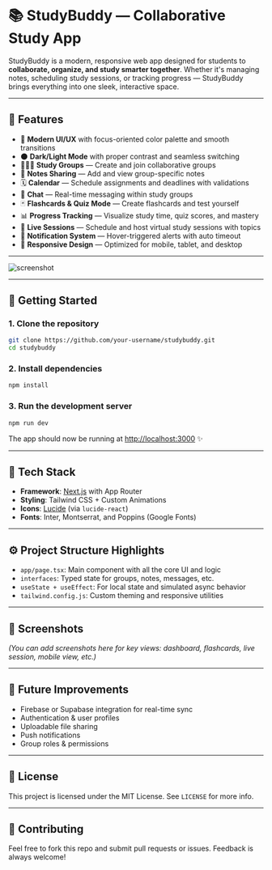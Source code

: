# 📚 StudyBuddy — Collaborative Study App

StudyBuddy is a modern, responsive web app designed for students to **collaborate, organize, and study smarter together**. Whether it's managing notes, scheduling study sessions, or tracking progress — StudyBuddy brings everything into one sleek, interactive space.

---

## 🌟 Features

- 🎨 **Modern UI/UX** with focus-oriented color palette and smooth transitions
- 🌑 **Dark/Light Mode** with proper contrast and seamless switching
- 🧑‍🤝‍🧑 **Study Groups** — Create and join collaborative groups
- 📝 **Notes Sharing** — Add and view group-specific notes
- 🗓️ **Calendar** — Schedule assignments and deadlines with validations
- 💬 **Chat** — Real-time messaging within study groups
- 🃏 **Flashcards & Quiz Mode** — Create flashcards and test yourself
- 📊 **Progress Tracking** — Visualize study time, quiz scores, and mastery
- 🎥 **Live Sessions** — Schedule and host virtual study sessions with topics
- 🔔 **Notification System** — Hover-triggered alerts with auto timeout
- 📱 **Responsive Design** — Optimized for mobile, tablet, and desktop

---

![screenshot](https://github.com/user-attachments/assets/fa481344-d298-45c3-98b8-6cbe1272225d)

---

## 🚀 Getting Started

### 1. Clone the repository
```bash
git clone https://github.com/your-username/studybuddy.git
cd studybuddy
```

### 2. Install dependencies
```bash
npm install
```

### 3. Run the development server
```bash
npm run dev
```

The app should now be running at [http://localhost:3000](http://localhost:3000) ✨

---

## 🧩 Tech Stack

- **Framework**: [Next.js](https://nextjs.org/) with App Router
- **Styling**: Tailwind CSS + Custom Animations
- **Icons**: [Lucide](https://lucide.dev/) (via `lucide-react`)
- **Fonts**: Inter, Montserrat, and Poppins (Google Fonts)

---

## ⚙️ Project Structure Highlights

- `app/page.tsx`: Main component with all the core UI and logic
- `interfaces`: Typed state for groups, notes, messages, etc.
- `useState + useEffect`: For local state and simulated async behavior
- `tailwind.config.js`: Custom theming and responsive utilities

---

## 📸 Screenshots

_(You can add screenshots here for key views: dashboard, flashcards, live session, mobile view, etc.)_

---

## 📌 Future Improvements

- Firebase or Supabase integration for real-time sync
- Authentication & user profiles
- Uploadable file sharing
- Push notifications
- Group roles & permissions

---

## 📄 License

This project is licensed under the MIT License. See `LICENSE` for more info.

---

## 🙌 Contributing

Feel free to fork this repo and submit pull requests or issues. Feedback is always welcome!
